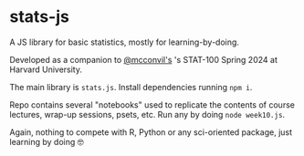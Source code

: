 # stats-js

A JS library for basic statistics, mostly for learning-by-doing. 

Developed as a companion to [@mcconvil's](https://github.com/mcconvil) 's  STAT-100 Spring 2024 at Harvard University. 

The main library is `stats.js`. Install dependencies running `npm i`. 

Repo contains several "notebooks" used to replicate the contents of course lectures, wrap-up sessions, psets, etc. Run any by doing `node week10.js`.

Again, nothing to compete with R, Python or any sci-oriented package, just learning by doing 🤓

